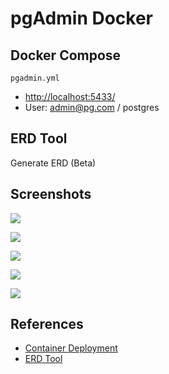 # pgAdmin Docker

## Docker Compose
`pgadmin.yml`

- [http://localhost:5433/](http://localhost:5433/)
- User: admin@pg.com / postgres

## ERD Tool
Generate ERD (Beta)

## Screenshots
![](https://www.pgadmin.org/static/COMPILED/assets/img/screenshots/pgadmin4-welcome-light.png)

![](https://www.pgadmin.org/static/COMPILED/assets/img/screenshots/pgadmin4-dashboard.png)

![](https://www.pgadmin.org/static/docs/pgadmin4-5.7-docs/_images/erd_tool.png)

![](https://www.pgadmin.org/static/COMPILED/assets/img/screenshots/pgadmin4-geometry.png)

![](https://www.pgadmin.org/static/COMPILED/assets/img/screenshots/pgadmin4-explain.png)

## References
- [Container Deployment](https://www.pgadmin.org/docs/pgadmin4/5.7/container_deployment.html)
- [ERD Tool](https://www.pgadmin.org/docs/pgadmin4/5.7/erd_tool.html)